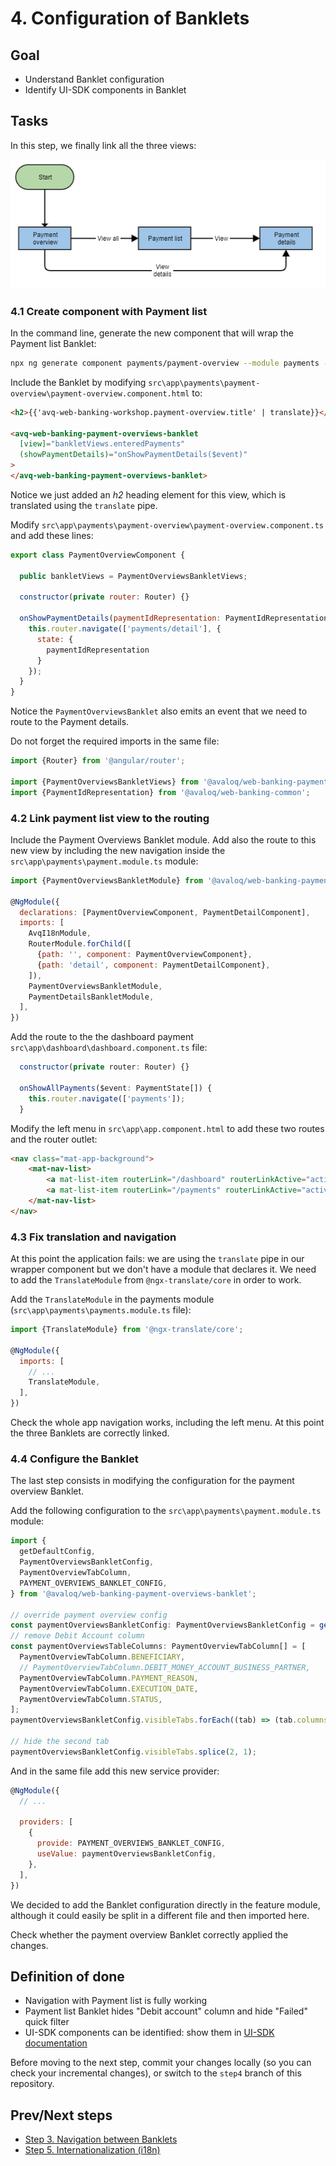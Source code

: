 # 4. Configuration of Banklets

## Goal

* Understand Banklet configuration
* Identify UI-SDK components in Banklet

## Tasks

In this step, we finally link all the three views:

![Application flow](./fullAppFlow.png "Application flow")

### 4.1 Create component with Payment list

In the command line, generate the new component that will wrap the Payment list Banklet:

```bash
npx ng generate component payments/payment-overview --module payments --skipTests true
```

Include the Banklet by modifying `src\app\payments\payment-overview\payment-overview.component.html` to:

```html
<h2>{{'avq-web-banking-workshop.payment-overview.title' | translate}}</h2>

<avq-web-banking-payment-overviews-banklet
  [view]="bankletViews.enteredPayments"
  (showPaymentDetails)="onShowPaymentDetails($event)"
>
</avq-web-banking-payment-overviews-banklet>
```

Notice we just added an *h2* heading element for this view, which is translated using the `translate` pipe.

Modify `src\app\payments\payment-overview\payment-overview.component.ts` and add these lines:

```javascript
export class PaymentOverviewComponent {

  public bankletViews = PaymentOverviewsBankletViews;

  constructor(private router: Router) {}

  onShowPaymentDetails(paymentIdRepresentation: PaymentIdRepresentation) {
    this.router.navigate(['payments/detail'], {
      state: {
        paymentIdRepresentation
      }
    });
  }
}
```

Notice the `PaymentOverviewsBanklet` also emits an event that we need to route to the Payment details. 

Do not forget the required imports in the same file:

```javascript
import {Router} from '@angular/router';

import {PaymentOverviewsBankletViews} from '@avaloq/web-banking-payment-overviews-banklet';
import {PaymentIdRepresentation} from '@avaloq/web-banking-common';
```

### 4.2 Link payment list view to the routing

Include the Payment Overviews Banklet module. 
Add also the route to this new view by including the new navigation inside the `src\app\payments\payment.module.ts` module:

```javascript
import {PaymentOverviewsBankletModule} from '@avaloq/web-banking-payment-overviews-banklet';

@NgModule({
  declarations: [PaymentOverviewComponent, PaymentDetailComponent],
  imports: [
    AvqI18nModule,
    RouterModule.forChild([
      {path: '', component: PaymentOverviewComponent},
      {path: 'detail', component: PaymentDetailComponent},
    ]),
    PaymentOverviewsBankletModule,
    PaymentDetailsBankletModule,
  ],
})
```

Add the route to the the dashboard payment `src\app\dashboard\dashboard.component.ts` file:

```javascript
  constructor(private router: Router) {}

  onShowAllPayments($event: PaymentState[]) {
    this.router.navigate(['payments']);
  }
```

Modify the left menu in `src\app\app.component.html` to add these two routes and the router outlet:

```html
<nav class="mat-app-background">
    <mat-nav-list>
        <a mat-list-item routerLink="/dashboard" routerLinkActive="active">{{'avq-web-banking-workshop.menu.dashboard' | translate}}</a>
        <a mat-list-item routerLink="/payments" routerLinkActive="active">{{'avq-web-banking-workshop.menu.payments' | translate}}</a>
    </mat-nav-list>
</nav>
```

### 4.3 Fix translation and navigation

At this point the application fails: we are using the `translate` pipe in our wrapper component but we don't have a module that declares it. 
We need to add the `TranslateModule` from `@ngx-translate/core` in order to work. 

Add the `TranslateModule` in the payments module (`src\app\payments\payments.module.ts` file):

```javascript
import {TranslateModule} from '@ngx-translate/core';

@NgModule({
  imports: [
    // ...
    TranslateModule,
  ],
})
```

Check the whole app navigation works, including the left menu. At this point the three Banklets are correctly linked.

### 4.4 Configure the Banklet

The last step consists in modifying the configuration for the payment overview Banklet.

Add the following configuration to the `src\app\payments\payment.module.ts` module:

```javascript
import {
  getDefaultConfig,
  PaymentOverviewsBankletConfig,
  PaymentOverviewTabColumn,
  PAYMENT_OVERVIEWS_BANKLET_CONFIG,
} from '@avaloq/web-banking-payment-overviews-banklet';

// override payment overview config
const paymentOverviewsBankletConfig: PaymentOverviewsBankletConfig = getDefaultConfig();
// remove Debit Account column
const paymentOverviewsTableColumns: PaymentOverviewTabColumn[] = [
  PaymentOverviewTabColumn.BENEFICIARY,
  // PaymentOverviewTabColumn.DEBIT_MONEY_ACCOUNT_BUSINESS_PARTNER,
  PaymentOverviewTabColumn.PAYMENT_REASON,
  PaymentOverviewTabColumn.EXECUTION_DATE,
  PaymentOverviewTabColumn.STATUS,
];
paymentOverviewsBankletConfig.visibleTabs.forEach((tab) => (tab.columns = paymentOverviewsTableColumns));

// hide the second tab
paymentOverviewsBankletConfig.visibleTabs.splice(2, 1);
```

And in the same file add this new service provider:

```javascript
@NgModule({
  // ...

  providers: [
    {
      provide: PAYMENT_OVERVIEWS_BANKLET_CONFIG,
      useValue: paymentOverviewsBankletConfig,
    },
  ],
})
```

We decided to add the Banklet configuration directly in the feature module, although it could easily be split in a different file and then imported here.

Check whether the payment overview Banklet correctly applied the changes.

## Definition of done

* Navigation with Payment list is fully working
* Payment list Banklet hides "Debit account" column and hide "Failed" quick filter
* UI-SDK components can be identified: show them in [UI-SDK documentation](https://docs.avaloq.com/ui-sdk/) 

Before moving to the next step, commit your changes locally (so you can check your incremental changes), or switch to the `step4` branch of this repository.

## Prev/Next steps
* [Step 3. Navigation between Banklets](./step3.md)
* [Step 5. Internationalization (i18n)](./step5.md)
